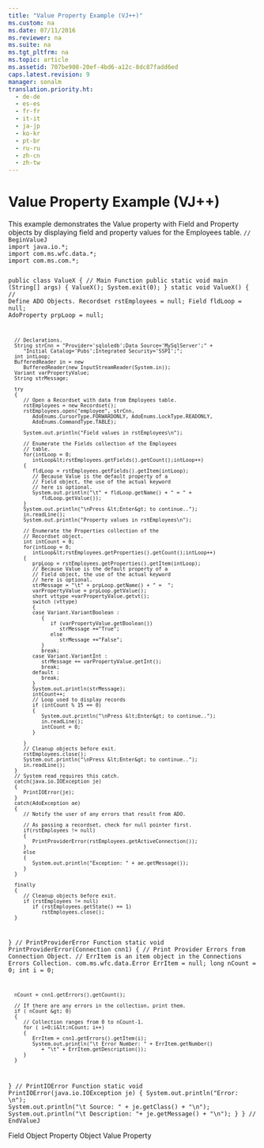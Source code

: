 ```yaml
---
title: "Value Property Example (VJ++)"
ms.custom: na
ms.date: 07/11/2016
ms.reviewer: na
ms.suite: na
ms.tgt_pltfrm: na
ms.topic: article
ms.assetid: 707be908-20ef-4bd6-a12c-8dc87fadd6ed
caps.latest.revision: 9
manager: sonalm
translation.priority.ht: 
  - de-de
  - es-es
  - fr-fr
  - it-it
  - ja-jp
  - ko-kr
  - pt-br
  - ru-ru
  - zh-cn
  - zh-tw
---
```

# Value Property Example (VJ++)
<?xml version="1.0" encoding="utf-8"?>
<developerReferenceWithoutSyntaxDocument xmlns="http://ddue.schemas.microsoft.com/authoring/2003/5" xmlns:xlink="http://www.w3.org/1999/xlink" xmlns:xsi="http://www.w3.org/2001/XMLSchema-instance" xsi:schemaLocation="http://ddue.schemas.microsoft.com/authoring/2003/5 http://dduestorage.blob.core.windows.net/ddueschema/developer.xsd">
  <introduction>
    <para>This example demonstrates the <legacyLink xlink:href="48919c74-86d4-462e-99b9-8854ceb8d683">Value</legacyLink> property with <legacyLink xlink:href="b10a72fc-3c4b-4186-a70b-993dc9f7a092">Field</legacyLink> and <legacyLink xlink:href="b2a4767c-03c7-4935-a3bc-df3e1a38a009">Property</legacyLink> objects by displaying field and property values for the <legacyBold><legacyItalic>Employees</legacyItalic></legacyBold> table.</para>
    <code>// BeginValueJ
import java.io.*;
import com.ms.wfc.data.*;
import com.ms.com.*;

public class ValueX
{
   // Main Function
   public static void main (String[] args)
   {
      ValueX();
      System.exit(0);
   }
   static void ValueX()
   {
      // Define ADO Objects.
      Recordset rstEmployees = null;
      Field    fldLoop     = null;
      AdoProperty  prpLoop   = null;

      // Declarations.
      String strCnn = "Provider='sqloledb';Data Source='MySqlServer';" +
         "Initial Catalog='Pubs';Integrated Security='SSPI';";
      int intLoop;
      BufferedReader in = new 
         BufferedReader(new InputStreamReader(System.in));
      Variant varPropertyValue;
      String strMessage;

      try
      {
         // Open a Recordset with data from Employees table.
         rstEmployees = new Recordset();
         rstEmployees.open("employee", strCnn, 
            AdoEnums.CursorType.FORWARDONLY, AdoEnums.LockType.READONLY, 
            AdoEnums.CommandType.TABLE);

         System.out.println("Field values in rstEmployees\n");

         // Enumerate the Fields collection of the Employees
         // table.
         for(intLoop = 0;
            intLoop&lt;rstEmployees.getFields().getCount();intLoop++)
         {
            fldLoop = rstEmployees.getFields().getItem(intLoop);
            // Because Value is the default property of a
            // Field object, the use of the actual keyword
            // here is optional.
            System.out.println("\t" + fldLoop.getName() + " = " + 
               fldLoop.getValue());
         }
         System.out.println("\nPress &lt;Enter&gt; to continue..");
         in.readLine();
         System.out.println("Property values in rstEmployees\n");

         // Enumerate the Properties collection of the
         // Recordset object.
         int intCount = 0;
         for(intLoop = 0;
            intLoop&lt;rstEmployees.getProperties().getCount();intLoop++)
         {
            prpLoop = rstEmployees.getProperties().getItem(intLoop);
            // Because Value is the default property of a
            // Field object, the use of the actual keyword
            // here is optional.
            strMessage = "\t" + prpLoop.getName() + " =  ";
            varPropertyValue = prpLoop.getValue();
            short vttype =varPropertyValue.getvt();
            switch (vttype)
            {
            case Variant.VariantBoolean :
               {
                  if (varPropertyValue.getBoolean())
                     strMessage +="True";
                  else
                     strMessage +="False";
               }
               break;
            case Variant.VariantInt :
               strMessage += varPropertyValue.getInt();
               break;
            default :
               break;
            }
            System.out.println(strMessage);
            intCount++;
            // Loop used to display records
            if (intCount % 15 == 0)
            {
               System.out.println("\nPress &lt;Enter&gt; to continue..");
               in.readLine();
               intCount = 0;
            }

         }
         // Cleanup objects before exit.
         rstEmployees.close();
         System.out.println("\nPress &lt;Enter&gt; to continue..");
         in.readLine();
      }
      // System read requires this catch.
      catch(java.io.IOException je)
      {
         PrintIOError(je);
      }
      catch(AdoException ae)
      {
         // Notify the user of any errors that result from ADO.

         // As passing a recordset, check for null pointer first.
         if(rstEmployees != null)
         {
            PrintProviderError(rstEmployees.getActiveConnection());
         }
         else
         {
            System.out.println("Exception: " + ae.getMessage());
         }
      }   
      
      finally
      {
         // Cleanup objects before exit.   
         if (rstEmployees != null)
            if (rstEmployees.getState() == 1)
               rstEmployees.close();
      }

   }
   // PrintProviderError Function
   static void PrintProviderError(Connection cnn1)
   {
      // Print Provider Errors from Connection Object.
      // ErrItem is an item object in the Connections Errors Collection.
      com.ms.wfc.data.Error               ErrItem = null;
      long                                 nCount = 0;
      int                                       i = 0;

      nCount = cnn1.getErrors().getCount();

      // If there are any errors in the collection, print them.
      if ( nCount &gt; 0)
      {
         // Collection ranges from 0 to nCount-1.
         for ( i=0;i&lt;nCount; i++)
         {
            ErrItem = cnn1.getErrors().getItem(i);
            System.out.println("\t Error Number: " + ErrItem.getNumber() 
               + "\t" + ErrItem.getDescription());
         }
      }
   }
   // PrintIOError Function
   static void PrintIOError(java.io.IOException je)
   {
      System.out.println("Error: \n");
      System.out.println("\t Source: " + je.getClass() + "\n");
      System.out.println("\t Description: "+ je.getMessage() + "\n");
   }
}
// EndValueJ
</code>
  </introduction>
  <relatedTopics>
<link xlink:href="b10a72fc-3c4b-4186-a70b-993dc9f7a092">Field Object</link>
<link xlink:href="b2a4767c-03c7-4935-a3bc-df3e1a38a009">Property Object</link>
<link xlink:href="48919c74-86d4-462e-99b9-8854ceb8d683">Value Property</link>
</relatedTopics>
</developerReferenceWithoutSyntaxDocument>
